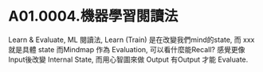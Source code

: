 # A01.0004.機器學習閱讀法

Learn & Evaluate, ML 閱讀法,
Learn (Train) 是在改變我們mind的state,
而 xxx 就是具體 state
而Mindmap 作為 Evaluation, 可以看什麼能Recall?
感覺更像Input後改變 Internal State,
而用心智圖來做 Output
有Output 才能 Evaluate. 